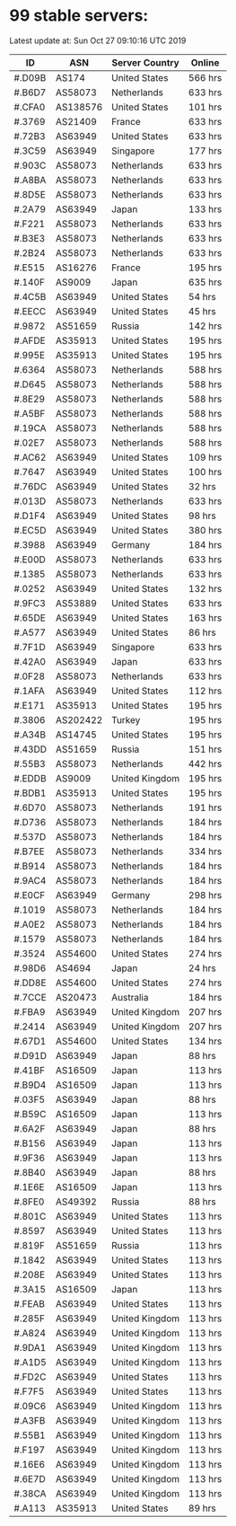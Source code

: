 # 99 stable servers:

Latest update at: Sun Oct 27 09:10:16 UTC 2019

| ID | ASN | Server Country | Online |
| -- | --- | -------------- | ------ |
| #.D09B | AS174 | United States | 566 hrs |
| #.B6D7 | AS58073 | Netherlands | 633 hrs |
| #.CFA0 | AS138576 | United States | 101 hrs |
| #.3769 | AS21409 | France | 633 hrs |
| #.72B3 | AS63949 | United States | 633 hrs |
| #.3C59 | AS63949 | Singapore | 177 hrs |
| #.903C | AS58073 | Netherlands | 633 hrs |
| #.A8BA | AS58073 | Netherlands | 633 hrs |
| #.8D5E | AS58073 | Netherlands | 633 hrs |
| #.2A79 | AS63949 | Japan | 133 hrs |
| #.F221 | AS58073 | Netherlands | 633 hrs |
| #.B3E3 | AS58073 | Netherlands | 633 hrs |
| #.2B24 | AS58073 | Netherlands | 633 hrs |
| #.E515 | AS16276 | France | 195 hrs |
| #.140F | AS9009 | Japan | 635 hrs |
| #.4C5B | AS63949 | United States | 54 hrs |
| #.EECC | AS63949 | United States | 45 hrs |
| #.9872 | AS51659 | Russia | 142 hrs |
| #.AFDE | AS35913 | United States | 195 hrs |
| #.995E | AS35913 | United States | 195 hrs |
| #.6364 | AS58073 | Netherlands | 588 hrs |
| #.D645 | AS58073 | Netherlands | 588 hrs |
| #.8E29 | AS58073 | Netherlands | 588 hrs |
| #.A5BF | AS58073 | Netherlands | 588 hrs |
| #.19CA | AS58073 | Netherlands | 588 hrs |
| #.02E7 | AS58073 | Netherlands | 588 hrs |
| #.AC62 | AS63949 | United States | 109 hrs |
| #.7647 | AS63949 | United States | 100 hrs |
| #.76DC | AS63949 | United States | 32 hrs |
| #.013D | AS58073 | Netherlands | 633 hrs |
| #.D1F4 | AS63949 | United States | 98 hrs |
| #.EC5D | AS63949 | United States | 380 hrs |
| #.3988 | AS63949 | Germany | 184 hrs |
| #.E00D | AS58073 | Netherlands | 633 hrs |
| #.1385 | AS58073 | Netherlands | 633 hrs |
| #.0252 | AS63949 | United States | 132 hrs |
| #.9FC3 | AS53889 | United States | 633 hrs |
| #.65DE | AS63949 | United States | 163 hrs |
| #.A577 | AS63949 | United States | 86 hrs |
| #.7F1D | AS63949 | Singapore | 633 hrs |
| #.42A0 | AS63949 | Japan | 633 hrs |
| #.0F28 | AS58073 | Netherlands | 633 hrs |
| #.1AFA | AS63949 | United States | 112 hrs |
| #.E171 | AS35913 | United States | 195 hrs |
| #.3806 | AS202422 | Turkey | 195 hrs |
| #.A34B | AS14745 | United States | 195 hrs |
| #.43DD | AS51659 | Russia | 151 hrs |
| #.55B3 | AS58073 | Netherlands | 442 hrs |
| #.EDDB | AS9009 | United Kingdom | 195 hrs |
| #.BDB1 | AS35913 | United States | 195 hrs |
| #.6D70 | AS58073 | Netherlands | 191 hrs |
| #.D736 | AS58073 | Netherlands | 184 hrs |
| #.537D | AS58073 | Netherlands | 184 hrs |
| #.B7EE | AS58073 | Netherlands | 334 hrs |
| #.B914 | AS58073 | Netherlands | 184 hrs |
| #.9AC4 | AS58073 | Netherlands | 184 hrs |
| #.E0CF | AS63949 | Germany | 298 hrs |
| #.1019 | AS58073 | Netherlands | 184 hrs |
| #.A0E2 | AS58073 | Netherlands | 184 hrs |
| #.1579 | AS58073 | Netherlands | 184 hrs |
| #.3524 | AS54600 | United States | 274 hrs |
| #.98D6 | AS4694 | Japan | 24 hrs |
| #.DD8E | AS54600 | United States | 274 hrs |
| #.7CCE | AS20473 | Australia | 184 hrs |
| #.FBA9 | AS63949 | United Kingdom | 207 hrs |
| #.2414 | AS63949 | United Kingdom | 207 hrs |
| #.67D1 | AS54600 | United States | 134 hrs |
| #.D91D | AS63949 | Japan | 88 hrs |
| #.41BF | AS16509 | Japan | 113 hrs |
| #.B9D4 | AS16509 | Japan | 113 hrs |
| #.03F5 | AS63949 | Japan | 88 hrs |
| #.B59C | AS16509 | Japan | 113 hrs |
| #.6A2F | AS63949 | Japan | 88 hrs |
| #.B156 | AS63949 | Japan | 113 hrs |
| #.9F36 | AS63949 | Japan | 113 hrs |
| #.8B40 | AS63949 | Japan | 88 hrs |
| #.1E6E | AS16509 | Japan | 113 hrs |
| #.8FE0 | AS49392 | Russia | 88 hrs |
| #.801C | AS63949 | United States | 113 hrs |
| #.8597 | AS63949 | United States | 113 hrs |
| #.819F | AS51659 | Russia | 113 hrs |
| #.1842 | AS63949 | United States | 113 hrs |
| #.208E | AS63949 | United States | 113 hrs |
| #.3A15 | AS16509 | Japan | 113 hrs |
| #.FEAB | AS63949 | United States | 113 hrs |
| #.285F | AS63949 | United Kingdom | 113 hrs |
| #.A824 | AS63949 | United Kingdom | 113 hrs |
| #.9DA1 | AS63949 | United Kingdom | 113 hrs |
| #.A1D5 | AS63949 | United Kingdom | 113 hrs |
| #.FD2C | AS63949 | United States | 113 hrs |
| #.F7F5 | AS63949 | United States | 113 hrs |
| #.09C6 | AS63949 | United Kingdom | 113 hrs |
| #.A3FB | AS63949 | United Kingdom | 113 hrs |
| #.55B1 | AS63949 | United Kingdom | 113 hrs |
| #.F197 | AS63949 | United Kingdom | 113 hrs |
| #.16E6 | AS63949 | United Kingdom | 113 hrs |
| #.6E7D | AS63949 | United Kingdom | 113 hrs |
| #.38CA | AS63949 | United Kingdom | 113 hrs |
| #.A113 | AS35913 | United States | 89 hrs |

